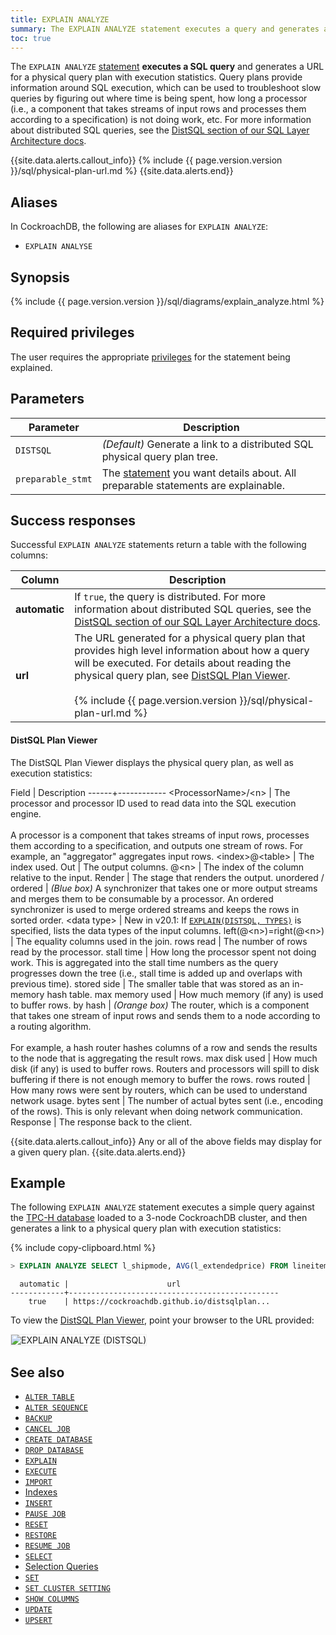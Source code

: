 ```yaml
---
title: EXPLAIN ANALYZE
summary: The EXPLAIN ANALYZE statement executes a query and generates a physical query plan with execution statistics.
toc: true
---
```


The `EXPLAIN ANALYZE` [statement](sql-statements.html) **executes a SQL query** and generates a URL for a physical query plan with execution statistics. Query plans provide information around SQL execution, which can be used to troubleshoot slow queries by figuring out where time is being spent, how long a processor (i.e., a component that takes streams of input rows and processes them according to a specification) is not doing work, etc. For more information about distributed SQL queries, see the [DistSQL section of our SQL Layer Architecture docs](architecture/sql-layer.html#distsql).

{{site.data.alerts.callout_info}}
{% include {{ page.version.version }}/sql/physical-plan-url.md %}
{{site.data.alerts.end}}

## Aliases

In CockroachDB, the following are aliases for `EXPLAIN ANALYZE`:

- `EXPLAIN ANALYSE`

## Synopsis

<section>{% include {{ page.version.version }}/sql/diagrams/explain_analyze.html %}</section>

## Required privileges

The user requires the appropriate [privileges](authorization.html#assign-privileges) for the statement being explained.

## Parameters

Parameter          | Description
-------------------|-----------
`DISTSQL`          |  _(Default)_ Generate a link to a distributed SQL physical query plan tree.
`preparable_stmt` | The [statement](sql-grammar.html#preparable_stmt) you want details about. All preparable statements are explainable.

## Success responses

Successful `EXPLAIN ANALYZE` statements return a table with the following columns:

 Column | Description
--------|------------
**automatic** | If `true`, the query is distributed. For more information about distributed SQL queries, see the [DistSQL section of our SQL Layer Architecture docs](architecture/sql-layer.html#distsql).
**url** | The URL generated for a physical query plan that provides high level information about how a query will be executed. For details about reading the physical query plan, see [DistSQL Plan Viewer](#distsql-plan-viewer).<br><br>{% include {{ page.version.version }}/sql/physical-plan-url.md %}

#### DistSQL Plan Viewer

The DistSQL Plan Viewer displays the physical query plan, as well as execution statistics:

Field | Description
------+------------
&lt;ProcessorName&gt;/&lt;n&gt; | The processor and processor ID used to read data into the SQL execution engine.<br><br>A processor is a component that takes streams of input rows, processes them according to a specification, and outputs one stream of rows. For example, an "aggregator" aggregates input rows.
&lt;index&gt;@&lt;table&gt; | The index used.
Out | The output columns.
@&lt;n&gt; | The index of the column relative to the input.
Render | The stage that renders the output.
unordered / ordered | _(Blue box)_ A synchronizer that takes one or more output streams and merges them to be consumable by a processor. An ordered synchronizer is used to merge ordered streams and keeps the rows in sorted order.
&lt;data type&gt; | <span class="version-tag">New in v20.1:</span> If [`EXPLAIN(DISTSQL, TYPES)`](explain.html#distsql-option) is specified, lists the data types of the input columns.
left(@&lt;n&gt;)=right(@&lt;n&gt;) | The equality columns used in the join.
rows read | The number of rows read by the processor.
stall time | How long the processor spent not doing work. This is aggregated into the stall time numbers as the query progresses down the tree (i.e., stall time is added up and overlaps with previous time).
stored side | The smaller table that was stored as an in-memory hash table.
max memory used | How much memory (if any) is used to buffer rows.
by hash | _(Orange box)_ The router, which is a component that takes one stream of input rows and sends them to a node according to a routing algorithm.<br><br>For example, a hash router hashes columns of a row and sends the results to the node that is aggregating the result rows.
max disk used | How much disk (if any) is used to buffer rows. Routers and processors will spill to disk buffering if there is not enough memory to buffer the rows.
rows routed | How many rows were sent by routers, which can be used to understand network usage.
bytes sent | The number of actual bytes sent (i.e., encoding of the rows). This is only relevant when doing network communication.
Response | The response back to the client.

{{site.data.alerts.callout_info}}
Any or all of the above fields may display for a given query plan.
{{site.data.alerts.end}}

## Example

The following `EXPLAIN ANALYZE` statement executes a simple query against the [TPC-H database](http://www.tpc.org/tpch/) loaded to a 3-node CockroachDB cluster, and then generates a link to a physical query plan with execution statistics:

{% include copy-clipboard.html %}
~~~ sql
> EXPLAIN ANALYZE SELECT l_shipmode, AVG(l_extendedprice) FROM lineitem GROUP BY l_shipmode;
~~~

~~~
  automatic |                      url                      
------------+-----------------------------------------------
    true    | https://cockroachdb.github.io/distsqlplan...
~~~

To view the [DistSQL Plan Viewer](#distsql-plan-viewer), point your browser to the URL provided:

<img src="{{ 'images/v20.1/explain-analyze-distsql-plan.png' | relative_url }}" alt="EXPLAIN ANALYZE (DISTSQL)" style="border:1px solid #eee;max-width:100%" />

## See also

- [`ALTER TABLE`](alter-table.html)
- [`ALTER SEQUENCE`](alter-sequence.html)
- [`BACKUP`](backup.html)
- [`CANCEL JOB`](cancel-job.html)
- [`CREATE DATABASE`](create-database.html)
- [`DROP DATABASE`](drop-database.html)
- [`EXPLAIN`](explain.html)
- [`EXECUTE`](sql-grammar.html#execute_stmt)
- [`IMPORT`](import.html)
- [Indexes](indexes.html)
- [`INSERT`](insert.html)
- [`PAUSE JOB`](pause-job.html)
- [`RESET`](reset-vars.html)
- [`RESTORE`](restore.html)
- [`RESUME JOB`](resume-job.html)
- [`SELECT`](select-clause.html)
- [Selection Queries](selection-queries.html)
- [`SET`](set-vars.html)
- [`SET CLUSTER SETTING`](set-cluster-setting.html)
- [`SHOW COLUMNS`](show-columns.html)
- [`UPDATE`](update.html)
- [`UPSERT`](upsert.html)
